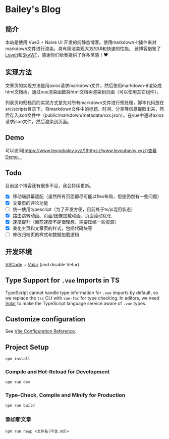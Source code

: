 # Bailey's Blog

## 简介

本站是使用 Vue3 + Naive UI 开发的纯静态博客。使用markdown-it插件来对markdown文件进行渲染。具有简洁美观大方的UI和快速的性能。
该博客借鉴了[LoveIt](https://github.com/dillonzq/LoveIt)和[SkyWT](https://skywt.cn/)，感谢你们给我提供了许多灵感！❤

## 实现方法

文章页的实现方法是用axios请求markdown文件，然后使用markdown-it渲染成html文档树。通过vue渲染函数将html文档树渲染到页面（可以使用其它组件）。

列表页和归档页的实现方式是先对所有markdown文件进行预处理，脚本代码放在src/scripts目录下，将markdown文件中的标题、时间、分类等信息提取出来，然后存入json文件中（public/markdown/metadata/xxx.json）。在vue中通过axios请求json文件，然后渲染到页面。

## Demo

可以访问[https://www.leyoubaloy.xyz/](https://www.leyoubaloy.xyz/)查看Demo。

## Todo

目前这个博客还有很多不足，我会持续更新。

- [x] 移动端屏幕适配（虽然所有页面都尽可能以flex布局，但是仍然有一些问题）
- [x] 文章页的评论功能
- [ ] 统一使用typescript（为了开发方便，目前处于ts/js混用状态）
- [x] 路由跳转动画、页面/图像加载动画、页面滚动优化
- [x] 速度提升（目前速度不是很理想，需要压缩一些资源）
- [x] 美化主页和文章页的样式，包括代码块等
- [ ] 修改归档页的样式和数据加载逻辑

## 开发环境

[VSCode](https://code.visualstudio.com/) + [Volar](https://marketplace.visualstudio.com/items?itemName=Vue.volar) (and disable Vetur).

## Type Support for `.vue` Imports in TS

TypeScript cannot handle type information for `.vue` imports by default, so we replace the `tsc` CLI with `vue-tsc` for type checking. In editors, we need [Volar](https://marketplace.visualstudio.com/items?itemName=Vue.volar) to make the TypeScript language service aware of `.vue` types.

## Customize configuration

See [Vite Configuration Reference](https://vitejs.dev/config/).

## Project Setup

```sh
npm install
```

### Compile and Hot-Reload for Development

```sh
npm run dev
```

### Type-Check, Compile and Minify for Production

```sh
npm run build
```

### 添加新文章

```
npm run newp <文件名(不含.md)>
```


